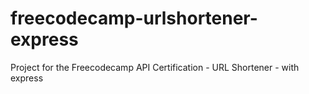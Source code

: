 # freecodecamp-urlshortener-express
Project for the Freecodecamp API Certification - URL Shortener - with express

